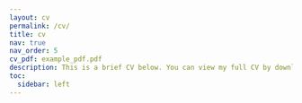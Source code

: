 ```yaml
---
layout: cv
permalink: /cv/
title: cv
nav: true
nav_order: 5
cv_pdf: example_pdf.pdf
description: This is a brief CV below. You can view my full CV by downloading a full PDF using the button to the right.
toc:
  sidebar: left
---
```

